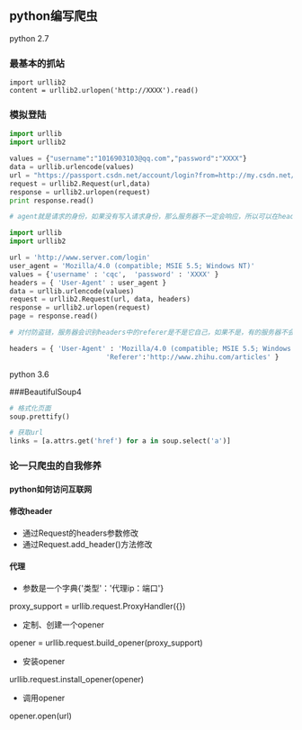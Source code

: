 ## python编写爬虫

python  2.7

### 最基本的抓站

```
import urllib2
content = urllib2.urlopen('http://XXXX').read()
```

### 模拟登陆

```python
import urllib
import urllib2

values = {"username":"1016903103@qq.com","password":"XXXX"}
data = urllib.urlencode(values) 
url = "https://passport.csdn.net/account/login?from=http://my.csdn.net/my/mycsdn"
request = urllib2.Request(url,data)
response = urllib2.urlopen(request)
print response.read()
```

```python
# agent就是请求的身份，如果没有写入请求身份，那么服务器不一定会响应，所以可以在headers中设置agent,例如下面的例子，这个例子只是说明了怎样设置的headers，

import urllib  
import urllib2  

url = 'http://www.server.com/login'
user_agent = 'Mozilla/4.0 (compatible; MSIE 5.5; Windows NT)'  
values = {'username' : 'cqc',  'password' : 'XXXX' }  
headers = { 'User-Agent' : user_agent }  
data = urllib.urlencode(values)  
request = urllib2.Request(url, data, headers)  
response = urllib2.urlopen(request)  
page = response.read() 
```

```python
# 对付防盗链，服务器会识别headers中的referer是不是它自己，如果不是，有的服务器不会响应，所以我们还可以在headers中加入referer

headers = { 'User-Agent' : 'Mozilla/4.0 (compatible; MSIE 5.5; Windows NT)'  ,
                        'Referer':'http://www.zhihu.com/articles' }  
```

python 3.6

###BeautifulSoup4

```python
# 格式化页面
soup.prettify()
```

```python
# 获取url
links = [a.attrs.get('href') for a in soup.select('a')]
```



### 论一只爬虫的自我修养

#### python如何访问互联网



#### 修改header

- 通过Request的headers参数修改
- 通过Request.add_header()方法修改

#### 代理

- 参数是一个字典{'类型'：'代理ip：端口'}

proxy_support = urllib.request.ProxyHandler({})

- 定制、创建一个opener

opener = urllib.request.build_opener(proxy_support)

- 安装opener

urllib.request.install_opener(opener)

- 调用opener

opener.open(url)





























